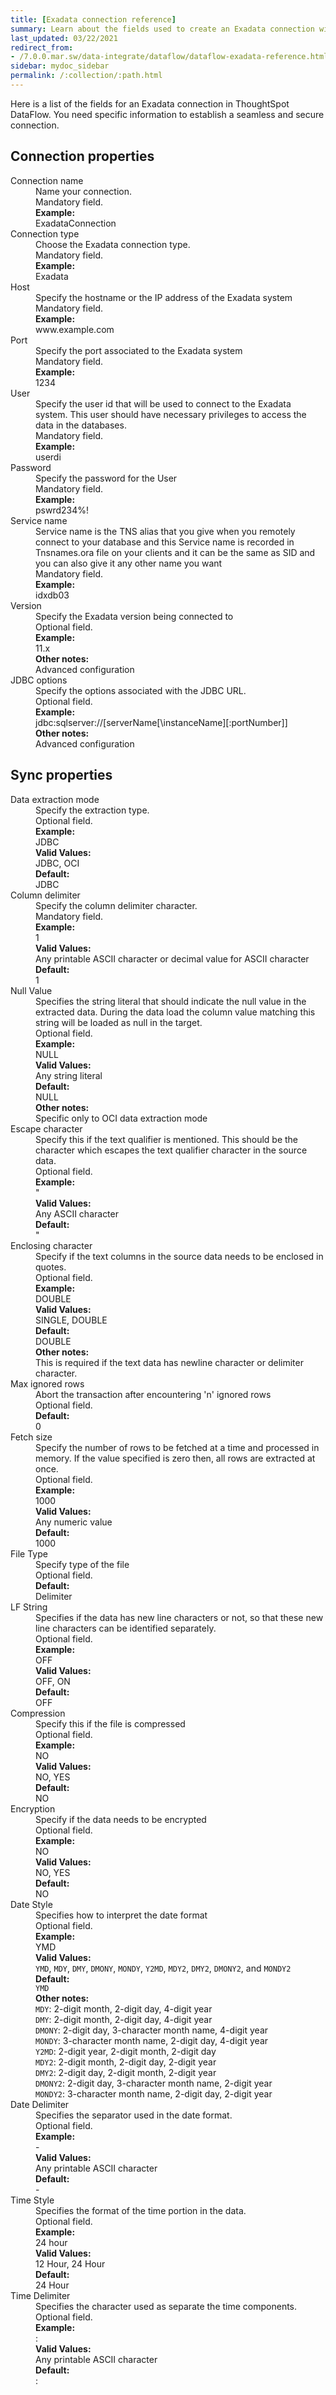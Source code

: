 ```yaml
---
title: [Exadata connection reference]
summary: Learn about the fields used to create an Exadata connection with ThoughtSpot DataFlow.
last_updated: 03/22/2021
redirect_from:
- /7.0.0.mar.sw/data-integrate/dataflow/dataflow-exadata-reference.html
sidebar: mydoc_sidebar
permalink: /:collection/:path.html
---
```


Here is a list of the fields for an Exadata connection in ThoughtSpot DataFlow. You need specific information to establish a seamless and secure connection.

## Connection properties

<dl id="dataflow-exadata-connection-properties">
<dlentry id="dataflow-exadata-conn-connection-name"><dt>Connection name</dt><dd id="connection-name-description">Name your connection.</dd><dd id="connection-name-required">Mandatory field.</dd><dd id="connection-name-example"><strong>Example:</strong><br/>ExadataConnection</dd></dlentry>
<dlentry id="dataflow-exadata-conn-connection-type"><dt>Connection type</dt><dd id="connection-type-description">Choose the Exadata connection type.</dd><dd id="connection-type-required">Mandatory field.</dd><dd id="connection-type-example"><strong>Example:</strong><br/>Exadata</dd></dlentry>
<dlentry id="dataflow-exadata-conn-host"><dt>Host</dt><dd id="host-description">Specify the hostname or the IP address of the Exadata system</dd><dd id="host-required">Mandatory field.</dd><dd id="host-example"><strong>Example:</strong><br/>www.example.com</dd></dlentry>
<dlentry id="dataflow-exadata-conn-port"><dt>Port</dt><dd id="port-description">Specify the port associated to the Exadata system</dd><dd id="port-required">Mandatory field.</dd><dd id="port-example"><strong>Example:</strong><br/>1234</dd></dlentry>
<dlentry id="dataflow-exadata-conn-user"><dt>User</dt><dd id="user-description">Specify the user id that will be used to connect to the Exadata system. This user should have necessary privileges to access the data in the databases.</dd><dd id="user-required">Mandatory field.</dd><dd id="user-example"><strong>Example:</strong><br/>userdi</dd></dlentry>
<dlentry id="dataflow-exadata-conn-password"><dt>Password</dt><dd id="password-description">Specify the password for the User</dd><dd id="password-required">Mandatory field.</dd><dd id="password-example"><strong>Example:</strong><br/>pswrd234%!</dd></dlentry>
<dlentry id="dataflow-exadata-conn-service-name"><dt>Service name</dt><dd id="service-name-description">Service name is the TNS alias that you give when you remotely connect to your database and this Service name is recorded in Tnsnames.ora file on your clients and it can be the same as SID and you can also give it any other name you want</dd><dd id="service-name-required">Mandatory field.</dd><dd id="service-name-example"><strong>Example:</strong><br/>idxdb03</dd></dlentry>
<dlentry id="dataflow-exadata-conn-version"><dt>Version</dt><dd id="version-description">Specify the Exadata version being connected to</dd><dd id="version-required">Optional field.</dd><dd id="version-example"><strong>Example:</strong><br/>11.x</dd><dd id="version-other"><strong>Other notes:</strong><br/>Advanced configuration</dd></dlentry>
<dlentry id="dataflow-exadata-conn-jdbc-options"><dt>JDBC options</dt><dd id="jdbc-options-description">Specify the options associated with the JDBC URL.</dd><dd id="jdbc-options-required">Optional field.</dd><dd id="jdbc-options-example"><strong>Example:</strong><br/>jdbc:sqlserver://[serverName[\instanceName][:portNumber]]
</dd><dd id="jdbc-options-other"><strong>Other notes:</strong><br/>Advanced configuration</dd></dlentry>
</dl>


## Sync properties

<dl id="dataflow-exadata-sync-properties">
<dlentry id="dataflow-exadata-sync-data-extraction-mode"><dt>Data extraction mode</dt><dd id="data-extraction-mode-description">Specify the extraction type.</dd><dd id="data-extraction-mode-required">Optional field.</dd><dd id="data-extraction-mode-example"><strong>Example:</strong><br/>JDBC</dd><dd id="data-extraction-mode-valid-values"><strong>Valid Values:</strong><br/>JDBC, OCI</dd><dd id="data-extraction-mode-default"><strong>Default:</strong><br/>JDBC</dd></dlentry>
<dlentry id="dataflow-exadata-sync-column-delimiter"><dt>Column delimiter</dt><dd id="column-delimiter-description">Specify the column delimiter character.</dd><dd id="column-delimiter-required">Mandatory field.</dd><dd id="column-delimiter-example"><strong>Example:</strong><br/>1</dd><dd id="column-delimiter-valid-values"><strong>Valid Values:</strong><br/>Any printable ASCII character or decimal value for ASCII character</dd><dd id="column-delimiter-default"><strong>Default:</strong><br/>1</dd></dlentry>
<dlentry id="dataflow-exadata-sync-null-value"><dt>Null Value</dt><dd id="null-value-description">Specifies the string literal that should indicate the null value in the extracted data. During the data load the column value matching this string will be loaded as null in the target.</dd><dd id="null-value-required">Optional field.</dd><dd id="null-value-example"><strong>Example:</strong><br/>NULL</dd><dd id="null-value-valid-values"><strong>Valid Values:</strong><br/>Any string literal</dd><dd id="null-value-default"><strong>Default:</strong><br/>NULL</dd><dd id="null-value-other"><strong>Other notes:</strong><br/>Specific only to OCI data extraction mode</dd></dlentry>
<dlentry id="dataflow-exadata-sync-escape-character"><dt>Escape character</dt><dd id="escape-character-description">Specify this if the text qualifier is mentioned. This should be the character which escapes the text qualifier character in the source data.</dd><dd id="escape-character-required">Optional field.</dd><dd id="escape-character-example"><strong>Example:</strong><br/>"</dd><dd id="escape-character-valid-values"><strong>Valid Values:</strong><br/>Any ASCII character</dd><dd id="escape-character-default"><strong>Default:</strong><br/>"</dd></dlentry>
<dlentry id="dataflow-exadata-sync-enclosing-character"><dt>Enclosing character</dt><dd id="enclosing-character-description">Specify if the text columns in the source data needs to be enclosed in quotes.</dd><dd id="enclosing-character-required">Optional field.</dd><dd id="enclosing-character-example"><strong>Example:</strong><br/>DOUBLE</dd><dd id="enclosing-character-valid-values"><strong>Valid Values:</strong><br/>SINGLE, DOUBLE</dd><dd id="enclosing-character-default"><strong>Default:</strong><br/>DOUBLE</dd><dd id="enclosing-character-other"><strong>Other notes:</strong><br/>This is required if the text data has newline character or delimiter character.</dd></dlentry>
<dlentry id="dataflow-exadata-sync-max-ignored-rows"><dt>Max ignored rows</dt><dd id="max-ignored-rows-description">Abort the transaction after encountering 'n' ignored rows</dd><dd id="max-ignored-rows-required">Optional field.</dd><dd id="max-ignored-rows-default"><strong>Default:</strong><br/>0</dd></dlentry>
<dlentry id="dataflow-exadata-sync-fetch-size"><dt>Fetch size</dt><dd id="fetch-size-description">Specify the number of rows to be fetched at a time and processed in memory. If the value specified is zero then, all rows are extracted at once.</dd><dd id="fetch-size-required">Optional field.</dd><dd id="fetch-size-example"><strong>Example:</strong><br/>1000</dd><dd id="fetch-size-valid-values"><strong>Valid Values:</strong><br/>Any numeric value</dd><dd id="fetch-size-default"><strong>Default:</strong><br/>1000</dd></dlentry>
<dlentry id="dataflow-exadata-sync-file-type"><dt>File Type</dt><dd id="file-type-description">Specify type of the file</dd><dd id="file-type-required">Optional field.</dd><dd id="file-type-default"><strong>Default:</strong><br/>Delimiter</dd></dlentry>
<dlentry id="dataflow-exadata-sync-lf-string"><dt>LF String</dt><dd id="lf-string-description">Specifies if the data has new line characters or not, so that these new line characters can be identified separately.</dd><dd id="lf-string-required">Optional field.</dd><dd id="lf-string-example"><strong>Example:</strong><br/>OFF</dd><dd id="lf-string-valid-values"><strong>Valid Values:</strong><br/>OFF, ON</dd><dd id="lf-string-default"><strong>Default:</strong><br/>OFF</dd></dlentry>
<dlentry id="dataflow-exadata-sync-compression"><dt>Compression</dt><dd id="compression-description">Specify this if the file is compressed</dd><dd id="compression-required">Optional field.</dd><dd id="compression-example"><strong>Example:</strong><br/>NO</dd><dd id="compression-valid-values"><strong>Valid Values:</strong><br/>NO, YES</dd><dd id="compression-default"><strong>Default:</strong><br/>NO</dd></dlentry>
<dlentry id="dataflow-exadata-sync-encryption"><dt>Encryption</dt><dd id="encryption-description">Specify if the data needs to be encrypted</dd><dd id="encryption-required">Optional field.</dd><dd id="encryption-example"><strong>Example:</strong><br/>NO</dd><dd id="encryption-valid-values"><strong>Valid Values:</strong><br/>NO, YES</dd><dd id="encryption-default"><strong>Default:</strong><br/>NO</dd></dlentry>
<dlentry id="dataflow-exadata-sync-date-style"><dt>Date Style</dt><dd id="date-style-description">Specifies how to interpret the date format</dd><dd id="date-style-required">Optional field.</dd><dd id="date-style-example"><strong>Example:</strong><br/>YMD</dd><dd id="date-style-valid-values"><strong>Valid Values:</strong><br/><code>YMD</code>, <code>MDY</code>, <code>DMY</code>, <code>DMONY</code>, <code>MONDY</code>, <code>Y2MD</code>, <code>MDY2</code>, <code>DMY2</code>, <code>DMONY2</code>, and <code>MONDY2</code></dd><dd id="date-style-default"><strong>Default:</strong><br/><code>YMD</code></dd><dd id="date-style-other"><strong>Other notes:</strong><br/><code>MDY</code>: 2-digit month, 2-digit day, 4-digit year<br/><code>DMY</code>: 2-digit month, 2-digit day, 4-digit year<br/><code>DMONY</code>: 2-digit day, 3-character month name, 4-digit year<br/><code>MONDY</code>: 3-character month name, 2-digit day, 4-digit year<br/><code>Y2MD</code>: 2-digit year, 2-digit month, 2-digit day<br/><code>MDY2</code>: 2-digit month, 2-digit day, 2-digit year<br/><code>DMY2</code>: 2-digit day, 2-digit month, 2-digit year<br/><code>DMONY2</code>: 2-digit day, 3-character month name, 2-digit year<br/><code>MONDY2</code>: 3-character month name, 2-digit day, 2-digit year</dd></dlentry>
<dlentry id="dataflow-exadata-sync-date-delimiter"><dt>Date Delimiter</dt><dd id="date-delimiter-description">Specifies the separator used in the date format.</dd><dd id="date-delimiter-required">Optional field.</dd><dd id="date-delimiter-example"><strong>Example:</strong><br/>-</dd><dd id="date-delimiter-valid-values"><strong>Valid Values:</strong><br/>Any printable ASCII character</dd><dd id="date-delimiter-default"><strong>Default:</strong><br/>-</dd></dlentry>
<dlentry id="dataflow-exadata-sync-time-style"><dt>Time Style</dt><dd id="time-style-description">Specifies the format of the time portion in the data.</dd><dd id="time-style-required">Optional field.</dd><dd id="time-style-example"><strong>Example:</strong><br/>24 hour</dd><dd id="time-style-valid-values"><strong>Valid Values:</strong><br/>12 Hour, 24 Hour</dd><dd id="time-style-default"><strong>Default:</strong><br/>24 Hour</dd></dlentry>
<dlentry id="dataflow-exadata-sync-time-delimiter"><dt>Time Delimiter</dt><dd id="time-delimiter-description">Specifies the character used as separate the time components.</dd><dd id="time-delimiter-required">Optional field.</dd><dd id="time-delimiter-example"><strong>Example:</strong><br/>:</dd><dd id="time-delimiter-valid-values"><strong>Valid Values:</strong><br/>Any printable ASCII character</dd><dd id="time-delimiter-default"><strong>Default:</strong><br/>:</dd></dlentry>
</dl>
